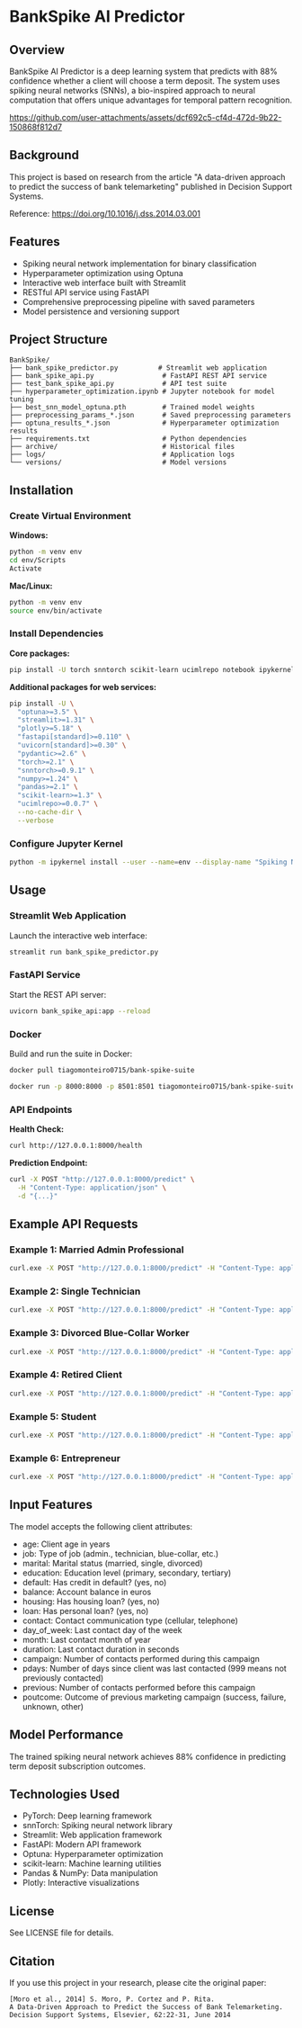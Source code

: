 # BankSpike AI Predictor

## Overview

BankSpike AI Predictor is a deep learning system that predicts with 88% confidence whether a client will choose a term deposit. The system uses spiking neural networks (SNNs), a bio-inspired approach to neural computation that offers unique advantages for temporal pattern recognition.



https://github.com/user-attachments/assets/dcf692c5-cf4d-472d-9b22-150868f812d7




## Background

This project is based on research from the article "A data-driven approach to predict the success of bank telemarketing" published in Decision Support Systems.

Reference: https://doi.org/10.1016/j.dss.2014.03.001

## Features

* Spiking neural network implementation for binary classification
* Hyperparameter optimization using Optuna
* Interactive web interface built with Streamlit
* RESTful API service using FastAPI
* Comprehensive preprocessing pipeline with saved parameters
* Model persistence and versioning support

## Project Structure

```
BankSpike/
├── bank_spike_predictor.py          # Streamlit web application
├── bank_spike_api.py                 # FastAPI REST API service
├── test_bank_spike_api.py            # API test suite
├── hyperparameter_optimization.ipynb # Jupyter notebook for model tuning
├── best_snn_model_optuna.pth         # Trained model weights
├── preprocessing_params_*.json       # Saved preprocessing parameters
├── optuna_results_*.json             # Hyperparameter optimization results
├── requirements.txt                  # Python dependencies
├── archive/                          # Historical files
├── logs/                             # Application logs
└── versions/                         # Model versions
```

## Installation

### Create Virtual Environment

**Windows:**

```bash
python -m venv env
cd env/Scripts
Activate
```

**Mac/Linux:**

```bash
python -m venv env
source env/bin/activate
```

### Install Dependencies

**Core packages:**

```bash
pip install -U torch snntorch scikit-learn ucimlrepo notebook ipykernel --no-cache-dir --verbose
```

**Additional packages for web services:**

```bash
pip install -U \
  "optuna>=3.5" \
  "streamlit>=1.31" \
  "plotly>=5.18" \
  "fastapi[standard]>=0.110" \
  "uvicorn[standard]>=0.30" \
  "pydantic>=2.6" \
  "torch>=2.1" \
  "snntorch>=0.9.1" \
  "numpy>=1.24" \
  "pandas>=2.1" \
  "scikit-learn>=1.3" \
  "ucimlrepo>=0.0.7" \
  --no-cache-dir \
  --verbose
```

### Configure Jupyter Kernel

```bash
python -m ipykernel install --user --name=env --display-name "Spiking NN env"
```

## Usage

### Streamlit Web Application

Launch the interactive web interface:

```bash
streamlit run bank_spike_predictor.py
```

### FastAPI Service

Start the REST API server:

```bash
uvicorn bank_spike_api:app --reload
```

### Docker

Build and run the suite in Docker:

```bash
docker pull tiagomonteiro0715/bank-spike-suite

docker run -p 8000:8000 -p 8501:8501 tiagomonteiro0715/bank-spike-suite
```

### API Endpoints

**Health Check:**

```bash
curl http://127.0.0.1:8000/health
```

**Prediction Endpoint:**

```bash
curl -X POST "http://127.0.0.1:8000/predict" \
  -H "Content-Type: application/json" \
  -d "{...}"
```

## Example API Requests

### Example 1: Married Admin Professional

```bash
curl.exe -X POST "http://127.0.0.1:8000/predict" -H "Content-Type: application/json" -d "{\"age\":35,\"job\":\"admin.\",\"marital\":\"married\",\"education\":\"secondary\",\"default\":\"no\",\"balance\":1200,\"housing\":\"yes\",\"loan\":\"no\",\"contact\":\"cellular\",\"day_of_week\":15,\"month\":\"may\",\"duration\":180,\"campaign\":2,\"pdays\":999,\"previous\":0,\"poutcome\":\"unknown\"}"
```

### Example 2: Single Technician

```bash
curl.exe -X POST "http://127.0.0.1:8000/predict" -H "Content-Type: application/json" -d "{\"age\":28,\"job\":\"technician\",\"marital\":\"single\",\"education\":\"tertiary\",\"default\":\"no\",\"balance\":800,\"housing\":\"yes\",\"loan\":\"no\",\"contact\":\"telephone\",\"day_of_week\":10,\"month\":\"jan\",\"duration\":200,\"campaign\":1,\"pdays\":999,\"previous\":0,\"poutcome\":\"success\"}"
```

### Example 3: Divorced Blue-Collar Worker

```bash
curl.exe -X POST "http://127.0.0.1:8000/predict" -H "Content-Type: application/json" -d "{\"age\":45,\"job\":\"blue-collar\",\"marital\":\"divorced\",\"education\":\"primary\",\"default\":\"yes\",\"balance\":1500,\"housing\":\"no\",\"loan\":\"yes\",\"contact\":\"cellular\",\"day_of_week\":20,\"month\":\"sep\",\"duration\":90,\"campaign\":3,\"pdays\":20,\"previous\":1,\"poutcome\":\"failure\"}"
```

### Example 4: Retired Client

```bash
curl.exe -X POST "http://127.0.0.1:8000/predict" -H "Content-Type: application/json" -d "{\"age\":67,\"job\":\"retired\",\"marital\":\"married\",\"education\":\"secondary\",\"default\":\"no\",\"balance\":3000,\"housing\":\"no\",\"loan\":\"no\",\"contact\":\"telephone\",\"day_of_week\":5,\"month\":\"dec\",\"duration\":300,\"campaign\":1,\"pdays\":999,\"previous\":0,\"poutcome\":\"other\"}"
```

### Example 5: Student

```bash
curl.exe -X POST "http://127.0.0.1:8000/predict" -H "Content-Type: application/json" -d "{\"age\":22,\"job\":\"student\",\"marital\":\"single\",\"education\":\"tertiary\",\"default\":\"no\",\"balance\":200,\"housing\":\"yes\",\"loan\":\"no\",\"contact\":\"cellular\",\"day_of_week\":2,\"month\":\"mar\",\"duration\":60,\"campaign\":1,\"pdays\":999,\"previous\":0,\"poutcome\":\"success\"}"
```

### Example 6: Entrepreneur

```bash
curl.exe -X POST "http://127.0.0.1:8000/predict" -H "Content-Type: application/json" -d "{\"age\":38,\"job\":\"entrepreneur\",\"marital\":\"married\",\"education\":\"secondary\",\"default\":\"no\",\"balance\":5000,\"housing\":\"yes\",\"loan\":\"yes\",\"contact\":\"telephone\",\"day_of_week\":7,\"month\":\"nov\",\"duration\":400,\"campaign\":4,\"pdays\":5,\"previous\":3,\"poutcome\":\"failure\"}"
```

## Input Features

The model accepts the following client attributes:

* age: Client age in years
* job: Type of job (admin., technician, blue-collar, etc.)
* marital: Marital status (married, single, divorced)
* education: Education level (primary, secondary, tertiary)
* default: Has credit in default? (yes, no)
* balance: Account balance in euros
* housing: Has housing loan? (yes, no)
* loan: Has personal loan? (yes, no)
* contact: Contact communication type (cellular, telephone)
* day_of_week: Last contact day of the week
* month: Last contact month of year
* duration: Last contact duration in seconds
* campaign: Number of contacts performed during this campaign
* pdays: Number of days since client was last contacted (999 means not previously contacted)
* previous: Number of contacts performed before this campaign
* poutcome: Outcome of previous marketing campaign (success, failure, unknown, other)

## Model Performance

The trained spiking neural network achieves 88% confidence in predicting term deposit subscription outcomes.

## Technologies Used

* PyTorch: Deep learning framework
* snnTorch: Spiking neural network library
* Streamlit: Web application framework
* FastAPI: Modern API framework
* Optuna: Hyperparameter optimization
* scikit-learn: Machine learning utilities
* Pandas & NumPy: Data manipulation
* Plotly: Interactive visualizations

## License

See LICENSE file for details.

## Citation

If you use this project in your research, please cite the original paper:

```
[Moro et al., 2014] S. Moro, P. Cortez and P. Rita. 
A Data-Driven Approach to Predict the Success of Bank Telemarketing. 
Decision Support Systems, Elsevier, 62:22-31, June 2014
```
